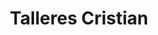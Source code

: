 ---
title: "Talleres Cristian"
url: /alcala-de-henares/talleres-cristian/
shop: reparación de automóviles
---